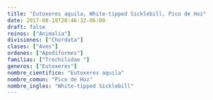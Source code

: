 ```yaml
---
title: "Eutoxeres aquila, White-tipped Sicklebill, Pico de Hoz"
date: 2017-08-18T20:46:32-06:00
draft: false
reinos: ["Animalia"]
divisiones: ["Chordata"]
clases: ["Aves"]
ordenes: ["Apodiformes"]
familias: ["Trochilidae "]
generos: ["Eutoxeres"]
nombre_cientifico: "Eutoxeres aquila"
nombre_comun: "Pico de Hoz"
nombre_ingles: "White-tipped Sicklebill"
---
```

